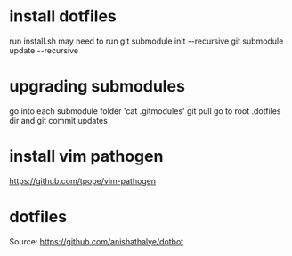 # install dotfiles
run install.sh
may need to run
git submodule init --recursive
git submodule update --recursive

# upgrading submodules
go into each submodule folder 'cat .gitmodules'
git pull
go to root .dotfiles dir and git commit updates

# install vim pathogen
https://github.com/tpope/vim-pathogen

# dotfiles
Source: https://github.com/anishathalye/dotbot



